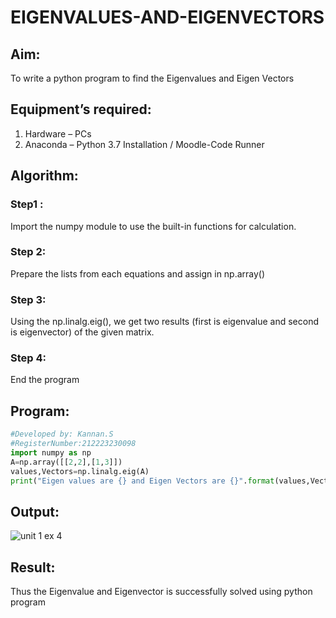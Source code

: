 # EIGENVALUES-AND-EIGENVECTORS
## Aim:
To write a python program to find the Eigenvalues and Eigen Vectors
## Equipment’s required:
1. 	Hardware – PCs
2. 	Anaconda – Python 3.7 Installation / Moodle-Code Runner
## Algorithm:
### Step1 : 
Import the numpy module to use the built-in functions for calculation.
### Step 2: 
Prepare the lists from each equations and assign in np.array()
### Step 3: 
Using the np.linalg.eig(),  we get two results (first is eigenvalue and second is eigenvector) of the given matrix.
### Step 4: 
End the program

## Program:
```python
#Developed by: Kannan.S
#RegisterNumber:212223230098
import numpy as np
A=np.array([[2,2],[1,3]])
values,Vectors=np.linalg.eig(A)
print("Eigen values are {} and Eigen Vectors are {}".format(values,Vectors))
```

## Output:
![unit 1 ex 4](https://github.com/Kannan-S-coder/EIGENVALUES-AND-EIGENVECTORS/assets/147120710/f73ad0cb-aca6-460f-b705-cd989b3a3b0f)

## Result:
Thus the Eigenvalue and Eigenvector is successfully solved using python program
